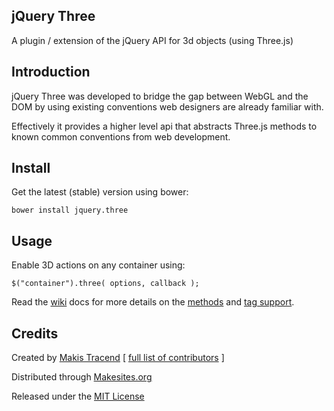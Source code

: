 ## jQuery Three 

A plugin / extension of the jQuery API for 3d objects (using Three.js) 


## Introduction 

jQuery Three was developed to bridge the gap between WebGL and the DOM by using existing conventions web designers are already familiar with.

Effectively it provides a higher level api that abstracts Three.js methods to known common conventions from web development.


## Install

Get the latest (stable) version using bower: 
```
bower install jquery.three
```

## Usage

Enable 3D actions on any container using: 

```
$("container").three( options, callback );
```

Read the [wiki](https://github.com/makesites/jquery-three/wiki) docs for more details on the [methods](https://github.com/makesites/jquery-three/wiki/Methods) and [tag support](https://github.com/makesites/jquery-three/wiki/Tags).


## Credits

Created by [Makis Tracend](http://github.com/tracend) [ [full list of contributors](https://github.com/makesites/jquery-three/graphs/contributors) ]

Distributed through [Makesites.org](http://makesites.org)

Released under the [MIT License](http://makesites.org/licenses/MIT)
